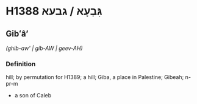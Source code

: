 # H1388 גִּבְעָא / גבעא

## Gibʻâʼ

_(ghib-aw' | ɡib-AW | ɡeev-AH)_

### Definition

hill; by permutation for H1389; a hill; Giba, a place in Palestine; Gibeah; n-pr-m

- a son of Caleb
